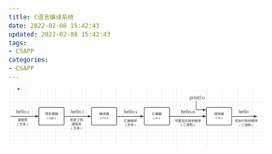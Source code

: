 ```yaml
---
title: C语言编译系统
date: 2022-02-08 15:42:43
updated: 2022-02-08 15:42:43
tags:
- CSAPP
categories:
- CSAPP
---
```


![](2022-2-8/2022-2-8_1.png)

